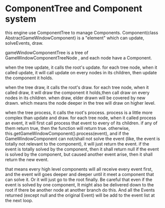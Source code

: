 # ComponentTree and Component system

this engine use ComponentTree to manage Components.
Component(class AbstractGameWindowComponent) 
is a "element" which can update, solveEvents, draw.

gameWindowComponentTree is a tree of GameWindowComponentTreeNode ,
and each node have a Component.

when the tree update, it calls the root's update.
for each tree node, when it called update,
it will call update on every nodes in its children, then update the component it holds.

when the tree draw, it calls the root's draw.
for each tree node, when it called draw,
it will draw the component it holds,then call draw on every nodes in its children.
when draw, elder drawn will be covered by new drawn.
which means the node deeper in the tree will draw on higher level.

when the tree process, it calls the root's process.
process is a little more complex than update and draw.
for each tree node, when it called process an event, 
it will first call process that event to every of its children.
if any of them return true, then the function will return true.
otherwise, this.getGameWindowComponent().process(event),
and if the GameWindowComponent can not/shall not solve the event 
(like, the event is totally not relevant to the component),
it will just return the event.
if the event is totally solved by the component, 
then it shall return null
if the event is solved by the component, but caused another event arise,
then it shall return the new event.

that means every high level components will all receive every event first,
and the event will goes deeper and deeper until it meet a component that can solve it.
Or it will just go to the root finally.
Be careful that even if the event is solved by one component,
It might also be delivered down to the root if there be another node at another branch do this.
And all the Events returned (except null and the original Event) will be add to the event list at the next loop.
